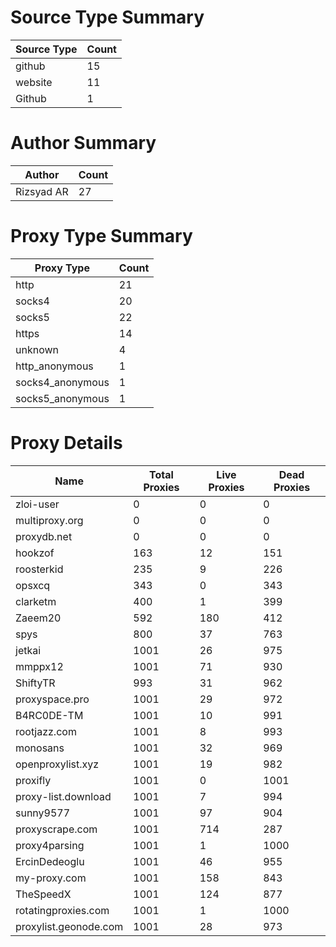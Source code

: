 # Source Type Summary

| Source Type | Count |
|-------------|-------|
| github | 15 |
| website | 11 |
| Github | 1 |


# Author Summary

| Author | Count |
|--------|-------|
| Rizsyad AR | 27 |


# Proxy Type Summary

| Proxy Type | Count |
|------------|-------|
| http | 21 |
| socks4 | 20 |
| socks5 | 22 |
| https | 14 |
| unknown | 4 |
| http_anonymous | 1 |
| socks4_anonymous | 1 |
| socks5_anonymous | 1 |


# Proxy Details

| Name | Total Proxies | Live Proxies | Dead Proxies |
|------|---------------|--------------|---------------|
| zloi-user | 0 | 0 | 0 |
| multiproxy.org | 0 | 0 | 0 |
| proxydb.net | 0 | 0 | 0 |
| hookzof | 163 | 12 | 151 |
| roosterkid | 235 | 9 | 226 |
| opsxcq | 343 | 0 | 343 |
| clarketm | 400 | 1 | 399 |
| Zaeem20 | 592 | 180 | 412 |
| spys | 800 | 37 | 763 |
| jetkai | 1001 | 26 | 975 |
| mmppx12 | 1001 | 71 | 930 |
| ShiftyTR | 993 | 31 | 962 |
| proxyspace.pro | 1001 | 29 | 972 |
| B4RC0DE-TM | 1001 | 10 | 991 |
| rootjazz.com | 1001 | 8 | 993 |
| monosans | 1001 | 32 | 969 |
| openproxylist.xyz | 1001 | 19 | 982 |
| proxifly | 1001 | 0 | 1001 |
| proxy-list.download | 1001 | 7 | 994 |
| sunny9577 | 1001 | 97 | 904 |
| proxyscrape.com | 1001 | 714 | 287 |
| proxy4parsing | 1001 | 1 | 1000 |
| ErcinDedeoglu | 1001 | 46 | 955 |
| my-proxy.com | 1001 | 158 | 843 |
| TheSpeedX | 1001 | 124 | 877 |
| rotatingproxies.com | 1001 | 1 | 1000 |
| proxylist.geonode.com | 1001 | 28 | 973 |
